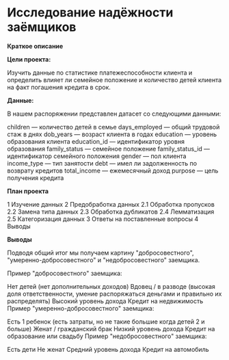 # Исследование надёжности заёмщиков
**Краткое описание**

**Цели проекта:**

Изучить данные по статистике платежеспособности клиента и определить влияет ли семейное положение и количество детей клиента на факт погашения кредита в срок.

**Данные:**

В нашем распоряжении представлен датасет со следующими данными:

children — количество детей в семье
days_employed — общий трудовой стаж в днях
dob_years — возраст клиента в годах
education — уровень образования клиента
education_id — идентификатор уровня образования
family_status — семейное положение
family_status_id — идентификатор семейного положения
gender — пол клиента
income_type — тип занятости
debt — имел ли задолженность по возврату кредитов
total_income — ежемесячный доход
purpose — цель получения кредита

**План проекта**

1  Изучение данных
2  Предобработка данных
2.1  Обработка пропусков
2.2  Замена типа данных
2.3  Обработка дубликатов
2.4  Лемматизация
2.5  Категоризация данных
3  Ответы на поставленные вопросы
4  Выводы

**Выводы**

Подводя общий итог мы получаем картину "добросовестного", "умеренно-добросовестного" и "недобросовестного" заемщика.

Пример "добросовестного" заемщика:

Нет детей (нет дополнительных доходов)
Вдовец / в разводе (высокая доля ответственности, умение распоряжаться деньгами и правильно их распределять)
Высокий уровень дохода
Кредит на недвижимость
Пример "умеренно-добросовестного" заемщика:

Есть 1 ребенок (есть затраты, но не такие большие когда детей 2 и больше)
Женат / гражданский брак
Низкий уровень дохода
Кредит на образование или свадьбу
Пример "недобросовестного" заемщика:

Есть дети
Не женат
Средний уровень дохода
Кредит на автомобиль

